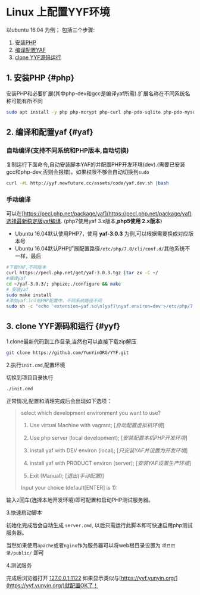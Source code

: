 Linux 上配置YYF环境
===================

以ubuntu 16.04 为例；
包括三个步骤:

1. [安装PHP](#php)
2. [编译配置YAF](#yaf)
3. [clone YYF源码运行](#yyf)

## 1. 安装PHP {#php}

安装PHP和必要扩展(其中php-dev和gcc是编译yaf所需).扩展名称在不同系统名称可能有所不同

```bash
sudo apt install -y php php-mcrypt php-curl php-pdo-sqlite php-pdo-mysql php-dev gcc
```

## 2. 编译和配置yaf {#yaf}

### 自动编译(支持不同系统和PHP版本,自动切换)

复制运行下面命令,自动安装脚本YAF的并配置PHP开发环境(dev).(需要已安装gcc和php-dev,否则会报错)。如果权限不够会自动切换到`sudo`

```bash
curl -#L http://yyf.newfuture.cc/assets/code/yaf.dev.sh |bash
```

### 手动编译
可以在[https://pecl.php.net/package/yaf](https://pecl.php.net/package/yaf)选择最新稳定版yaf编译.
(php7使用yaf 3.x版本,**php5使用 2.x版本**)

* Ubuntu 16.04默认使用PHP7，使用 __yaf-3.0.3__ 为例,可以根据需要换成对应版本号
* Ubuntu 16.04默认PHP扩展配置路径`/etc/php/7.0/cli/conf.d/`其他系统不一样，最后

```bash
#下载YAF,不同版本
curl https://pecl.php.net/get/yaf-3.0.3.tgz |tar zx -C ~/
#编译yaf
cd ~/yaf-3.0.3/; phpize;./configure && make
# 安装yaf
sudo make install
#添加yaf.ini到PHP配置中，不同系统路径不同
sudo sh -c "echo 'extension=yaf.so\n[yaf]\nyaf.environ=dev'>/etc/php/7.0/cli/conf.d/yaf.ini"
```

## 3. clone YYF源码和运行 {#yyf}

1.clone最新代码到工作目录,当然也可以直接下载zip解压

```bash
git clone https://github.com/YunYinORG/YYF.git
```

2.执行`init.cmd`,配置环境

切换到项目目录执行
```bash
./init.cmd
```

正常情况,配置和清理完成后会出现如下选项：

> 
>select which development environment you want to use?
>
>  1) Use virtual Machine with vagrant; [*自动配置虚拟机环境*]
>
>  2) Use php server (local development); [*安装配置本机PHP开发环境*]
> 
>  3) install yaf with DEV environ (local); [*只安装YAF并设置为开发环境*]
>
>  4) install yaf with PRODUCT environ (server); [*安装YAF设置生产环境*]
>
>  0) Exit (Manual); [*退出(手动配置)*]
>
>Input your choice (default[ENTER] is 1):
> 

输入`2`回车(选择本地开发环境)即可配置和启动PHP测试服务器。


3.快速启动脚本

初始化完成后会自动生成 `server.cmd`, 以后只需运行此脚本即可快速启用php测试服务器。

当然如果使用`apache`或者`nginx`作为服务器可以将web根目录设置为 `项目目录/public/` 即可

4.测试服务

完成后浏览器打开 [127.0.0.1:1122](http://127.0.0.1:1122) 如果显示类似与[https://yyf.yunyin.org/](https://yyf.yunyin.org/)就配置OK了！
